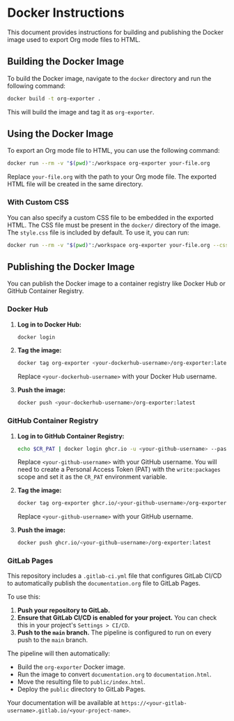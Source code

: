 # Docker Instructions

This document provides instructions for building and publishing the Docker image used to export Org mode files to HTML.

## Building the Docker Image

To build the Docker image, navigate to the `docker` directory and run the following command:

```bash
docker build -t org-exporter .
```

This will build the image and tag it as `org-exporter`.

## Using the Docker Image

To export an Org mode file to HTML, you can use the following command:

```bash
docker run --rm -v "$(pwd)":/workspace org-exporter your-file.org
```

Replace `your-file.org` with the path to your Org mode file. The exported HTML file will be created in the same directory.

### With Custom CSS

You can also specify a custom CSS file to be embedded in the exported HTML. The CSS file must be present in the `docker/` directory of the image. The `style.css` file is included by default. To use it, you can run:

```bash
docker run --rm -v "$(pwd)":/workspace org-exporter your-file.org --css style
```

## Publishing the Docker Image

You can publish the Docker image to a container registry like Docker Hub or GitHub Container Registry.

### Docker Hub

1.  **Log in to Docker Hub:**
    ```bash
    docker login
    ```

2.  **Tag the image:**
    ```bash
    docker tag org-exporter <your-dockerhub-username>/org-exporter:latest
    ```
    Replace `<your-dockerhub-username>` with your Docker Hub username.

3.  **Push the image:**
    ```bash
    docker push <your-dockerhub-username>/org-exporter:latest
    ```

### GitHub Container Registry

1.  **Log in to GitHub Container Registry:**
    ```bash
    echo $CR_PAT | docker login ghcr.io -u <your-github-username> --password-stdin
    ```
    Replace `<your-github-username>` with your GitHub username. You will need to create a Personal Access Token (PAT) with the `write:packages` scope and set it as the `CR_PAT` environment variable.

2.  **Tag the image:**
    ```bash
    docker tag org-exporter ghcr.io/<your-github-username>/org-exporter:latest
    ```
    Replace `<your-github-username>` with your GitHub username.

3.  **Push the image:**
    ```bash
    docker push ghcr.io/<your-github-username>/org-exporter:latest
    ```

### GitLab Pages

This repository includes a `.gitlab-ci.yml` file that configures GitLab CI/CD to automatically publish the `documentation.org` file to GitLab Pages.

To use this:

1.  **Push your repository to GitLab.**
2.  **Ensure that GitLab CI/CD is enabled for your project.** You can check this in your project's `Settings > CI/CD`.
3.  **Push to the `main` branch.** The pipeline is configured to run on every push to the `main` branch.

The pipeline will then automatically:
- Build the `org-exporter` Docker image.
- Run the image to convert `documentation.org` to `documentation.html`.
- Move the resulting file to `public/index.html`.
- Deploy the `public` directory to GitLab Pages.

Your documentation will be available at `https://<your-gitlab-username>.gitlab.io/<your-project-name>`.
